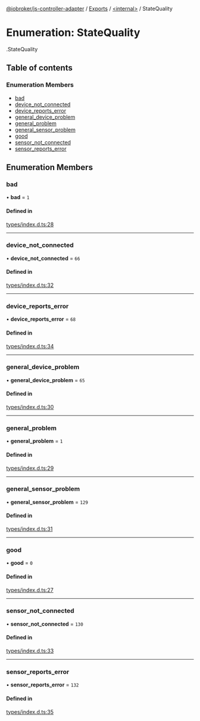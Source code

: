 [@iobroker/js-controller-adapter](../README.md) / [Exports](../modules.md) / [<internal\>](../modules/internal_.md) / StateQuality

# Enumeration: StateQuality

[<internal>](../modules/internal_.md).StateQuality

## Table of contents

### Enumeration Members

- [bad](internal_.StateQuality.md#bad)
- [device\_not\_connected](internal_.StateQuality.md#device_not_connected)
- [device\_reports\_error](internal_.StateQuality.md#device_reports_error)
- [general\_device\_problem](internal_.StateQuality.md#general_device_problem)
- [general\_problem](internal_.StateQuality.md#general_problem)
- [general\_sensor\_problem](internal_.StateQuality.md#general_sensor_problem)
- [good](internal_.StateQuality.md#good)
- [sensor\_not\_connected](internal_.StateQuality.md#sensor_not_connected)
- [sensor\_reports\_error](internal_.StateQuality.md#sensor_reports_error)

## Enumeration Members

### bad

• **bad** = ``1``

#### Defined in

[types/index.d.ts:28](https://github.com/ioBroker/ioBroker.js-controller/blob/6912de44/packages/types/index.d.ts#L28)

___

### device\_not\_connected

• **device\_not\_connected** = ``66``

#### Defined in

[types/index.d.ts:32](https://github.com/ioBroker/ioBroker.js-controller/blob/6912de44/packages/types/index.d.ts#L32)

___

### device\_reports\_error

• **device\_reports\_error** = ``68``

#### Defined in

[types/index.d.ts:34](https://github.com/ioBroker/ioBroker.js-controller/blob/6912de44/packages/types/index.d.ts#L34)

___

### general\_device\_problem

• **general\_device\_problem** = ``65``

#### Defined in

[types/index.d.ts:30](https://github.com/ioBroker/ioBroker.js-controller/blob/6912de44/packages/types/index.d.ts#L30)

___

### general\_problem

• **general\_problem** = ``1``

#### Defined in

[types/index.d.ts:29](https://github.com/ioBroker/ioBroker.js-controller/blob/6912de44/packages/types/index.d.ts#L29)

___

### general\_sensor\_problem

• **general\_sensor\_problem** = ``129``

#### Defined in

[types/index.d.ts:31](https://github.com/ioBroker/ioBroker.js-controller/blob/6912de44/packages/types/index.d.ts#L31)

___

### good

• **good** = ``0``

#### Defined in

[types/index.d.ts:27](https://github.com/ioBroker/ioBroker.js-controller/blob/6912de44/packages/types/index.d.ts#L27)

___

### sensor\_not\_connected

• **sensor\_not\_connected** = ``130``

#### Defined in

[types/index.d.ts:33](https://github.com/ioBroker/ioBroker.js-controller/blob/6912de44/packages/types/index.d.ts#L33)

___

### sensor\_reports\_error

• **sensor\_reports\_error** = ``132``

#### Defined in

[types/index.d.ts:35](https://github.com/ioBroker/ioBroker.js-controller/blob/6912de44/packages/types/index.d.ts#L35)
